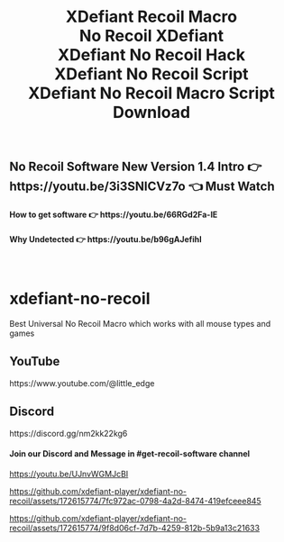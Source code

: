 <h1 align="center">
  <br>
  XDefiant Recoil Macro
  <br>
  No Recoil XDefiant
  <br>
  XDefiant No Recoil Hack
  <br>
  XDefiant No Recoil Script
  <br>
  XDefiant No Recoil Macro Script Download
</h1>

<br>
<h2>No Recoil Software New Version 1.4 Intro  👉 https://youtu.be/3i3SNICVz7o 👈 Must Watch</h2>
<h4>How to get software 👉 https://youtu.be/66RGd2Fa-IE </h4>
<h4>Why Undetected 👉 https://youtu.be/b96gAJefihI </h4>
<br>

# xdefiant-no-recoil
Best Universal No Recoil Macro which works with all mouse types and games

<h2>YouTube</h2>
https://www.youtube.com/@little_edge
<br>
<h2>Discord</h2>
https://discord.gg/nm2kk22kg6
<h4>Join our Discord and Message in #get-recoil-software channel</h4>

https://youtu.be/UJnvWGMJcBI


https://github.com/xdefiant-player/xdefiant-no-recoil/assets/172615774/7fc972ac-0798-4a2d-8474-419efceee845



https://github.com/xdefiant-player/xdefiant-no-recoil/assets/172615774/9f8d06cf-7d7b-4259-812b-5b9a13c21633

